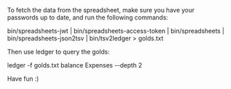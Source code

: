 To fetch the data from the spreadsheet, make sure you have your passwords up to
date, and run the following commands:

  bin/spreadsheets-jwt |
  bin/spreadsheets-access-token |
  bin/spreadsheets |
  bin/spreadsheets-json2tsv |
  bin/tsv2ledger > golds.txt


Then use ledger to query the golds:

  ledger -f golds.txt balance Expenses --depth 2


Have fun :)

